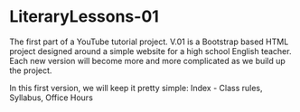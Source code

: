 # LiteraryLessons-01

The first part of a YouTube tutorial project. V.01 is a Bootstrap based HTML project designed around a simple website for a high school English teacher. Each new version will become more and more complicated as we build up the project.

In this first version, we will keep it pretty simple:
Index - Class rules, Syllabus, Office Hours 